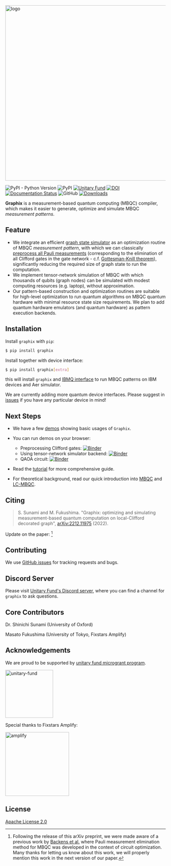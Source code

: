 <img src="https://github.com/TeamGraphix/graphix/raw/master/docs/logo/black_with_name.png" alt="logo" width="550">

![PyPI - Python Version](https://img.shields.io/pypi/pyversions/graphix)
![PyPI](https://img.shields.io/pypi/v/graphix)
[![Unitary Fund](https://img.shields.io/badge/Supported%20By-UNITARY%20FUND-brightgreen.svg)](https://unitary.fund/)
[![DOI](https://zenodo.org/badge/573466585.svg)](https://zenodo.org/badge/latestdoi/573466585)
[![Documentation Status](https://readthedocs.org/projects/graphix/badge/?version=latest)](https://graphix.readthedocs.io/en/latest/?badge=latest)
![GitHub](https://img.shields.io/github/license/TeamGraphix/graphix)
[![Downloads](https://static.pepy.tech/badge/graphix)](https://pepy.tech/project/graphix)

**Graphix** is a measurement-based quantum computing (MBQC) compiler, which makes it easier to generate, optimize and simulate MBQC *measurement patterns*.

## Feature

- We integrate an efficient [graph state simulator](https://graphix.readthedocs.io/en/latest/lc-mbqc.html) as an optimization routine of MBQC *measurement pattern*, with which we can classically [preprocess all Pauli measurements](https://graphix.readthedocs.io/en/latest/tutorial.html#performing-pauli-measurements) (corresponding to the elimination of all Clifford gates in the gate network - c.f. [Gottesman-Knill theorem](https://en.wikipedia.org/wiki/Gottesman–Knill_theorem)), significantly reducing the required size of graph state to run the computation.
- We implement tensor-network simulation of MBQC with which thousands of qubits (graph nodes) can be simulated with modest computing resources (e.g. laptop), without approximation.
- Our pattern-based construction and optimization routines are suitable for high-level optimization to run quantum algorithms on MBQC quantum hardware with minimal resource state size requirements. We plan to add quantum hardware emulators (and quantum hardware) as pattern execution backends.

## Installation
Install `graphix` with `pip`:

```bash
$ pip install graphix
```

Install together with device interface:
```bash
$ pip install graphix[extra]
```
this will install `graphix` and [IBMQ interface](https://github.com/TeamGraphix/graphix-ibmq) to run MBQC patterns on IBM devices and Aer simulator.

We are currently adding more quantum device interfaces.
Please suggest in [issues](https://github.com/TeamGraphix/graphix/issues) if you have any particular device in mind!


## Next Steps

- We have a few [demos](https://graphix.readthedocs.io/en/latest/gallery/index.html) showing basic usages of `Graphix`.
- You can run demos on your browser:
  - Preprocessing Clifford gates: [![Binder](https://mybinder.org/badge_logo.svg)](https://mybinder.org/v2/gh/TeamGraphix/graphix-examples/HEAD?labpath=deutsch-jozsa.ipynb)
  - Using tensor-network simulator backend: [![Binder](https://mybinder.org/badge_logo.svg)](https://mybinder.org/v2/gh/TeamGraphix/graphix-examples/HEAD?labpath=qft_with_tn.ipynb)
  - QAOA circuit: [![Binder](https://mybinder.org/badge_logo.svg)](https://mybinder.org/v2/gh/TeamGraphix/graphix-examples/HEAD?labpath=qaoa.ipynb)

- Read the [tutorial](https://graphix.readthedocs.io/en/latest/tutorial.html) for more comprehensive guide.

- For theoretical background, read our quick introduction into [MBQC](https://graphix.readthedocs.io/en/latest/intro.html) and [LC-MBQC](https://graphix.readthedocs.io/en/latest/lc-mbqc.html).

## Citing

> S. Sunami and M. Fukushima. "Graphix: optimizing and simulating measurement-based quantum computation on local-Clifford decorated graph", 
> [arXiv:2212.11975](https://arxiv.org/abs/2212.11975) (2022).

Update on the paper: [^1]

[^1]: Following the release of this arXiv preprint, we were made aware of a previous work by [Backens et al.](https://quantum-journal.org/papers/q-2021-03-25-421/) where Pauli measurement elimination method for MBQC was developed in the context of circuit optimization. 
Many thanks for letting us know about this work, we will properly mention this work in the next version of our paper.

## Contributing

We use [GitHub issues](https://github.com/TeamGraphix/graphix/issues) for tracking requests and bugs. 

## Discord Server

Please visit [Unitary Fund's Discord server](https://discord.com/servers/unitary-fund-764231928676089909), where you can find a channel for `graphix` to ask questions.

## Core Contributors

Dr. Shinichi Sunami (University of Oxford)

Masato Fukushima (University of Tokyo, Fixstars Amplify)

## Acknowledgements

We are proud to be supported by [unitary fund microgrant program](https://unitary.fund/grants.html). 

<p><a href="https://unitary.fund/grants.html">
<img src="https://user-images.githubusercontent.com/33350509/233384863-654485cf-b7d0-449e-8868-265c6fea2ced.png" alt="unitary-fund" width="150"/>
</a></p>

Special thanks to Fixstars Amplify:

<p><a href="https://amplify.fixstars.com/en/">
<img src="https://github.com/TeamGraphix/graphix/raw/master/docs/imgs/fam_logo.png" alt="amplify" width="200"/>
</a></p>


## License

[Apache License 2.0](LICENSE)
